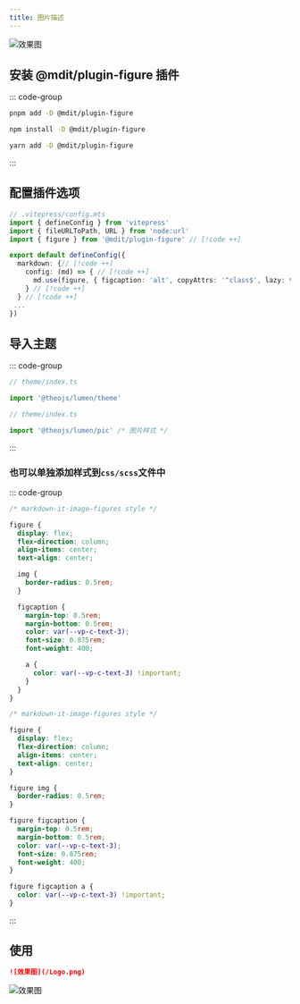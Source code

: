 ```yaml
---
title: 图片描述
---
```


![效果图](/Logo.png)

## 安装 @mdit/plugin-figure 插件

::: code-group

```sh [pnpm]
pnpm add -D @mdit/plugin-figure
```

```sh [npm]
npm install -D @mdit/plugin-figure

```

```sh [yarn]
yarn add -D @mdit/plugin-figure
```

:::

## 配置插件选项

```ts
// .vitepress/config.mts
import { defineConfig } from 'vitepress'
import { fileURLToPath, URL } from 'node:url'
import { figure } from '@mdit/plugin-figure' // [!code ++]

export default defineConfig({
  markdown: {// [!code ++]
    config: (md) => { // [!code ++]
      md.use(figure, { figcaption: 'alt', copyAttrs: '^class$', lazy: true }) // [!code ++]
    } // [!code ++]
  } // [!code ++]
 ...
})
```

## 导入主题

::: code-group

```ts [所有主题]
// theme/index.ts

import '@theojs/lumen/theme'
```

```ts [单独导入]
// theme/index.ts

import '@theojs/lumen/pic' /* 图片样式 */
```

:::

### 也可以单独添加样式到`css/scss`文件中

::: code-group

```scss [SCSS]
/* markdown-it-image-figures style */

figure {
  display: flex;
  flex-direction: column;
  align-items: center;
  text-align: center;

  img {
    border-radius: 0.5rem;
  }

  figcaption {
    margin-top: 0.5rem;
    margin-bottom: 0.5rem;
    color: var(--vp-c-text-3);
    font-size: 0.875rem;
    font-weight: 400;

    a {
      color: var(--vp-c-text-3) !important;
    }
  }
}
```

```css [CSS]
/* markdown-it-image-figures style */

figure {
  display: flex;
  flex-direction: column;
  align-items: center;
  text-align: center;
}

figure img {
  border-radius: 0.5rem;
}

figure figcaption {
  margin-top: 0.5rem;
  margin-bottom: 0.5rem;
  color: var(--vp-c-text-3);
  font-size: 0.875rem;
  font-weight: 400;
}

figure figcaption a {
  color: var(--vp-c-text-3) !important;
}
```

:::

## 使用

```md
![效果图](/Logo.png)
```

![效果图](/Logo.png)
